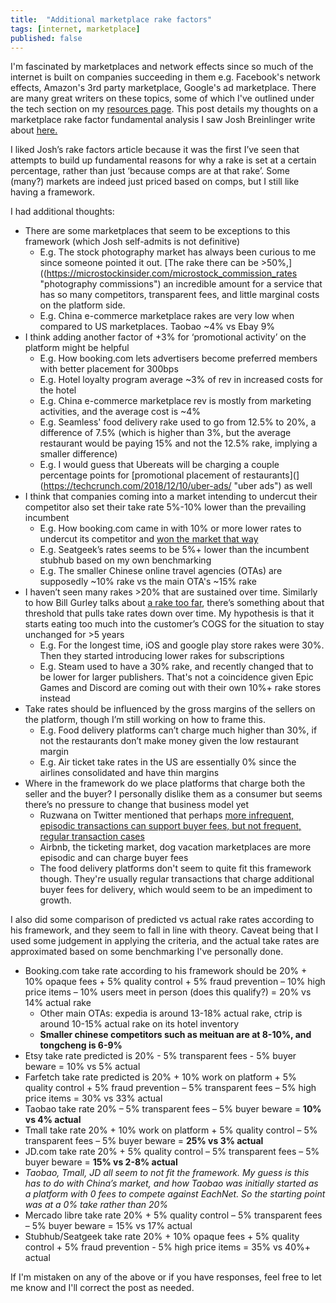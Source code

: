 ```yaml
---
title:  "Additional marketplace rake factors"
tags: [internet, marketplace]
published: false
---
```


I'm fascinated by marketplaces and network effects since so much of the internet is built on companies succeeding in them e.g. Facebook's network effects, Amazon's 3rd party marketplace, Google's ad marketplace. There are many great writers on these topics, some of which I've outlined under the tech section on my [resources page](https://www.leonlinsx.com/resources/ "resources"). This post details my thoughts on a marketplace rake factor fundamental analysis I saw Josh Breinlinger write about [here.](http://acrowdedspace.com/post/172383900012/marketplace-rake-factors "rake factors")

I liked Josh’s rake factors article because it was the first I’ve seen that attempts to build up fundamental reasons for why a rake is set at a certain percentage, rather than just ‘because comps are at that rake’. Some (many?) markets are indeed just priced based on comps, but I still like having a framework.
 
I had additional thoughts:
  * There are some marketplaces that seem to be exceptions to this framework (which Josh self-admits is not definitive)
    * E.g. The stock photography market has always been curious to me since someone pointed it out. [The rake there can be >50%,]((https://microstockinsider.com/microstock_commission_rates "photography commissions") an incredible amount for a service that has so many competitors, transparent fees, and little marginal costs on the platform side.
    * E.g. China e-commerce marketplace rakes are very low when compared to US marketplaces. Taobao ~4% vs Ebay 9% 
  * I think adding another factor of +3% for ‘promotional activity’ on the platform might be helpful
    * E.g. How booking.com lets advertisers become preferred members with better placement for 300bps
    * E.g. Hotel loyalty program average ~3% of rev in increased costs for the hotel
    * E.g. China e-commerce marketplace rev is mostly from marketing activities, and the average cost is ~4%
    * E.g. Seamless' food delivery rake used to go from 12.5% to 20%, a difference of 7.5% (which is
higher than 3%, but the average restaurant would be paying 15% and not the 12.5% rake, implying a smaller difference)
    * E.g. I would guess that Ubereats will be charging a couple percentage points for [promotional placement of restaurants](](https://techcrunch.com/2018/12/10/uber-ads/ "uber ads") as well
  * I think that companies coming into a market intending to undercut their competitor also set their take rate 5%-10% lower than the prevailing incumbent
    * E.g. How booking.com came in with 10% or more lower rates to undercut its competitor and [won the market that way](https://skift.com/2012/06/25/how-booking-com-conquered-world/ "OTA history")
    * E.g. Seatgeek’s rates seems to be 5%+ lower than the incumbent stubhub based on my own benchmarking
    * E.g. The smaller Chinese online travel agencies (OTAs) are supposedly ~10% rake vs the main OTA's ~15% rake
  * I haven’t seen many rakes >20% that are sustained over time. Similarly to how Bill Gurley talks about [a rake too far](http://abovethecrowd.com/2013/04/18/a-rake-too-far-optimal-platformpricing-strategy/ "optimal pricing strategy"), there’s something about that threshold that pulls take rates down over time. My hypothesis is that it starts eating too much into the customer’s COGS for the situation to stay unchanged for >5 years
    * E.g. For the longest time, iOS and google play store rakes were 30%. Then they started introducing lower rakes for subscriptions
    * E.g. Steam used to have a 30% rake, and recently changed that to be lower for larger publishers. That's not a coincidence given Epic Games and Discord are coming out with their own 10%+ rake stores instead
  * Take rates should be influenced by the gross margins of the sellers on the platform, though I’m still working on how to frame this. 
    * E.g. Food delivery platforms can’t charge much higher than 30%, if not the restaurants don’t make money given the low restaurant margin
    * E.g. Air ticket take rates in the US are essentially 0% since the airlines consolidated and have thin margins
  * Where in the framework do we place platforms that charge both the seller and the buyer? I personally dislike them as a consumer but seems there’s no pressure to change that business model yet
    * Ruzwana on Twitter mentioned that perhaps [more infrequent, episodic transactions can support buyer fees, but not frequent, regular transaction cases](https://twitter.com/daveambrose/status/694921246799073280)
    * Airbnb, the ticketing market, dog vacation marketplaces are more episodic and can charge buyer fees
    * The food delivery platforms don't seem to quite fit this framework though. They're usually regular transactions that charge additional buyer fees for delivery, which would seem to be an impediment to growth. 
 
I also did some comparison of predicted vs actual rake rates according to his framework, and they seem to fall in line with theory. Caveat being that I used some judgement in applying the criteria, and the actual take rates are approximated based on some benchmarking I've personally done.

  * Booking.com take rate according to his framework should be 20% + 10% opaque fees + 5% quality control + 5% fraud prevention – 10% high price items – 10% users meet in person (does this qualify?) = 20% vs 14% actual rake
    * Other main OTAs: expedia is around 13-18% actual rake, ctrip is around 10-15% actual rake on its hotel inventory
    * **Smaller chinese competitors such as meituan are at 8-10%, and tongcheng is 6-9%**
  * Etsy take rate predicted is 20% - 5% transparent fees - 5% buyer beware = 10% vs 5% actual
  * Farfetch take rate predicted is 20% + 10% work on platform + 5% quality control + 5% fraud prevention – 5% transparent fees – 5% high price items = 30% vs 33% actual
  * Taobao take rate 20% – 5% transparent fees – 5% buyer beware = **10% vs 4% actual**
  * Tmall take rate 20% + 10% work on platform + 5% quality control – 5% transparent fees – 5% buyer beware = **25% vs 3% actual**
  * JD.com take rate 20% + 5% quality control – 5% transparent fees – 5% buyer beware = **15% vs 2-8% actual**
  * *Taobao, Tmall, JD all seem to not fit the framework. My guess is this has to do with China’s market, and how Taobao was initially started as a platform with 0 fees to compete against EachNet. So the starting point was at a 0% take rather than 20%*
  * Mercado libre take rate 20% + 5% quality control – 5% transparent fees – 5% buyer beware = 15% vs 17% actual
  * Stubhub/Seatgeek take rate 20% + 10% opaque fees + 5% quality control + 5% fraud prevention - 5% high price items = 35% vs 40%+ actual
  
If I'm mistaken on any of the above or if you have responses, feel free to let me know and I'll correct the post as needed.
